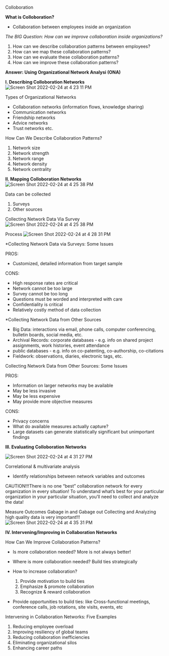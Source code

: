 Colloboration

**What is Colloboration?**
- Collaboration between employees inside an organization

*The BIG Question: How can we improve collaboration inside organizations?*
  1. How can we describe collaboration patterns between employees?
  2. How can we map these collaboration patterns?
  3. How can we evaluate these collaboration patterns?
  4. How can we improve these collaboration patterns?
  
 **Answer: Using Organizational Network Analysi (ONA)**
 

**I. Describing Colloboration Networks**
![Screen Shot 2022-02-24 at 4 23 11 PM](https://user-images.githubusercontent.com/7773586/155630002-88363a6b-0b94-49ce-bca1-e5163907b43a.jpg)

Types of Organizational Networks
  - Collaboration networks (information flows, knowledge sharing)
  - Communication networks
  - Friendship networks
  - Advice networks
  - Trust networks etc.

How Can We Describe Collaboration Patterns?

1. Network size
2. Network strength
3. Network range
4. Network density
5. Network centrality


**II. Mapping Colloboration Networks**
![Screen Shot 2022-02-24 at 4 25 38 PM](https://user-images.githubusercontent.com/7773586/155630188-3cf70fa9-5b5e-48e8-9acb-0f4e7dd1c5f9.jpg)

Data can be collected 
1. Surveys
2. Other sources

Collecting Network Data Via Survey
![Screen Shot 2022-02-24 at 4 25 38 PM](https://user-images.githubusercontent.com/7773586/155630353-834d131f-6e2c-4489-9e73-33adcc0cc1b2.jpg)

Process
![Screen Shot 2022-02-24 at 4 28 31 PM](https://user-images.githubusercontent.com/7773586/155630431-7b1e586b-9d50-4f3b-8ebc-a687958889cb.jpg)


*Collecting Network Data via Surveys: Some Issues

PROS:
- Customized, detailed information from target sample

CONS:
- High response rates are critical
- Network cannot be too large
- Survey cannot be too long
- Questions must be worded and interpreted with care
- Confidentiality is critical
- Relatively costly method of data collection


*Collecting Network Data from Other Sources
- Big Data: interactions via email, phone calls, computer conferencing, bulletin boards, social media, etc.
- Archival Records: corporate databases - e.g. info on shared project assignments, work histories, event attendance
- public databases - e.g. info on co-patenting, co-authorship, co-citations
- Fieldwork: observations, diaries, electronic tags, etc.

Collecting Network Data from Other Sources: Some Issues

PROS:
- Information on larger networks may be available
- May be less invasive
- May be less expensive
- May provide more objective measures

CONS:
- Privacy concerns
- What do available measures actually capture?
- Large datasets can generate statistically significant but unimportant
findings


**III. Evaluating Colloboration Networks**

![Screen Shot 2022-02-24 at 4 31 27 PM](https://user-images.githubusercontent.com/7773586/155630664-eb2cad95-0aa0-4076-9470-8b0fce6b1ef6.jpg)

Correlational & multivariate analysis
- Identify relationships between network variables and outcomes

CAUTION!!!There is no one “best” collaboration network for every organization in every situation! 
To understand what’s best for your particular organization in your particular situation, you’ll need to collect and analyze the data!

Measure Outcomes
Gabage in and Gabage out
Collecting and Analyzing high quality data is very important!!!
![Screen Shot 2022-02-24 at 4 35 31 PM](https://user-images.githubusercontent.com/7773586/155631005-ea306f2b-b550-414f-9cbd-dd95771848a4.jpg)



**IV. Intervening/Improving in Collaboration Networks**

How Can We Improve Collaboration Patterns?
-  Is more collaboration needed?   More is not always better!

- Where is more collaboration needed?  Build ties strategically
- How to increase collaboration? 
  1. Provide motivation to build ties
  2. Emphasize & promote collaboration
  3. Recognize & reward collaboration
- Provide opportunities to build ties: like Cross-functional meetings, conference calls, job rotations, site visits, events, etc

Intervening in Collaboration Networks: Five Examples
1. Reducing employee overload
2. Improving resiliency of global teams
3. Reducing collaboration inefficiencies
4. Eliminating organizational silos
5. Enhancing career paths
